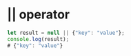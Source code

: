 # || operator

````javascript
let result = null || {"key": "value"};
console.log(result);
# {"key": "value"}
````
